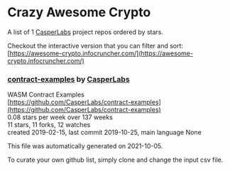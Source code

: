 # Crazy Awesome Crypto
A list of 1 [CasperLabs](https://github.com/CasperLabs) project repos ordered by stars.  

Checkout the interactive version that you can filter and sort: 
[https://awesome-crypto.infocruncher.com/](https://awesome-crypto.infocruncher.com/)  


### [contract-examples](https://github.com/CasperLabs/contract-examples) by [CasperLabs](https://github.com/CasperLabs)  
WASM Contract Examples  
[https://github.com/CasperLabs/contract-examples](https://github.com/CasperLabs/contract-examples)  
0.08 stars per week over 137 weeks  
11 stars, 11 forks, 12 watches  
created 2019-02-15, last commit 2019-10-25, main language None  


This file was automatically generated on 2021-10-05.  

To curate your own github list, simply clone and change the input csv file.  